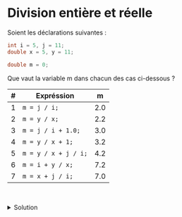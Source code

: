 # Division entière et réelle

Soient les déclarations suivantes :

~~~cpp
int i = 5, j = 11;
double x = 5, y = 11;

double m = 0;
~~~

Que vaut la variable m dans chacun des cas ci-dessous ?

| #    | Expréssion           | m    |
| ---- | -------------------- | ---- |
| 1    | `m = j / i;`         | 2.0  |
| 2    | `m = y / x;`         | 2.2  |
| 3    | `m = j / i + 1.0;`   | 3.0  |
| 4    | `m = y / x + 1;`     | 3.2  |
| 5    | `m = y / x + j / i;` | 4.2  |
| 6    | `m = i + y / x;`     | 7.2  |
| 7    | `m = x + j / i;`     | 7.0  |


​    

<details>
<summary>Solution</summary>

| # | Expréssion           |  m  |
|---| ---------------------|-----|
| 1 | `m = j / i;`         | 2.0 |
| 2 | `m = y / x;`         | 2.2 |
| 3 | `m = j / i + 1.0;`   | 3.0 |
| 4 | `m = y / x + 1;`     | 3.2 |
| 5 | `m = y / x + j / i;` | 4.2 |
| 6 | `m = i + y / x;`     | 7.2 |
| 7 | `m = x + j / i;`     | 7.0 |


</details>
